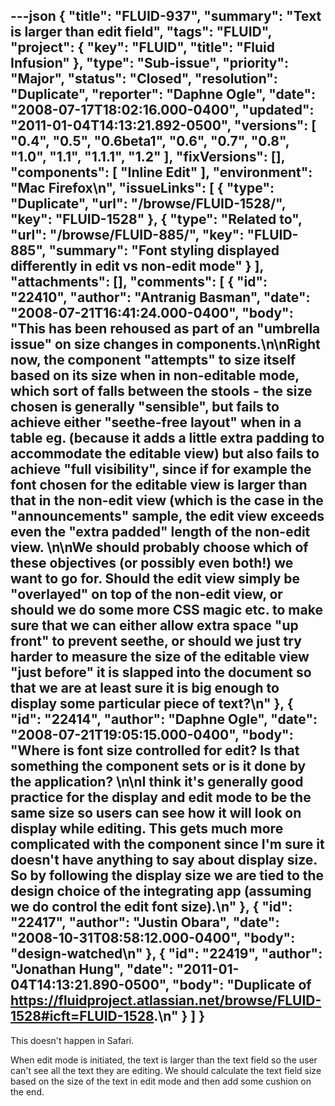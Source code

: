 ---json
{
  "title": "FLUID-937",
  "summary": "Text is larger than edit field",
  "tags": "FLUID",
  "project": {
    "key": "FLUID",
    "title": "Fluid Infusion"
  },
  "type": "Sub-issue",
  "priority": "Major",
  "status": "Closed",
  "resolution": "Duplicate",
  "reporter": "Daphne Ogle",
  "date": "2008-07-17T18:02:16.000-0400",
  "updated": "2011-01-04T14:13:21.892-0500",
  "versions": [
    "0.4",
    "0.5",
    "0.6beta1",
    "0.6",
    "0.7",
    "0.8",
    "1.0",
    "1.1",
    "1.1.1",
    "1.2"
  ],
  "fixVersions": [],
  "components": [
    "Inline Edit"
  ],
  "environment": "Mac Firefox\n",
  "issueLinks": [
    {
      "type": "Duplicate",
      "url": "/browse/FLUID-1528/",
      "key": "FLUID-1528"
    },
    {
      "type": "Related to",
      "url": "/browse/FLUID-885/",
      "key": "FLUID-885",
      "summary": "Font styling displayed differently in edit vs non-edit mode"
    }
  ],
  "attachments": [],
  "comments": [
    {
      "id": "22410",
      "author": "Antranig Basman",
      "date": "2008-07-21T16:41:24.000-0400",
      "body": "This has been rehoused as part of an \"umbrella issue\" on size changes in components.\n\nRight now, the component \"attempts\" to size itself based on its size when in non-editable mode, which sort of falls between the stools - the size chosen is generally \"sensible\", but fails to achieve either \"seethe-free layout\" when in a table eg. (because it adds a little extra padding to accommodate the editable view) but also fails to achieve \"full visibility\", since if for example the font chosen for the editable view is larger than that in the non-edit view (which is the case in the \"announcements\" sample, the edit view exceeds even the \"extra padded\" length of the non-edit view.&#x20;\n\nWe should probably choose which of these objectives (or possibly even both!) we want to go for. Should the edit view simply be \"overlayed\" on top of the non-edit view, or should we do some more CSS magic etc. to make sure that we can either allow extra space \"up front\" to prevent seethe, or should we just try harder to measure the size of the editable view \"just before\" it is slapped into the document so that we are at least sure it is big enough to display some particular piece of text?\n"
    },
    {
      "id": "22414",
      "author": "Daphne Ogle",
      "date": "2008-07-21T19:05:15.000-0400",
      "body": "Where is font size controlled for edit?  Is that something the component sets or is it done by the application? &#x20;\n\nI think it's generally good practice for the display and edit mode to be the same size so users can see how it will look on display while editing.  This gets much more complicated with the component since I'm sure it doesn't have anything to say about display size.  So by following the display size we are tied to the design choice of the integrating app (assuming we do control the edit font size).\n"
    },
    {
      "id": "22417",
      "author": "Justin Obara",
      "date": "2008-10-31T08:58:12.000-0400",
      "body": "design-watched\n"
    },
    {
      "id": "22419",
      "author": "Jonathan Hung",
      "date": "2011-01-04T14:13:21.890-0500",
      "body": "Duplicate of <https://fluidproject.atlassian.net/browse/FLUID-1528#icft=FLUID-1528>.\n"
    }
  ]
}
---
This doesn't happen in Safari.

When edit mode is initiated, the text is larger than the text field so the user can't see all the text they are editing.   We should calculate the text field size based on the size of the text in edit mode and then add some cushion on the end.

        